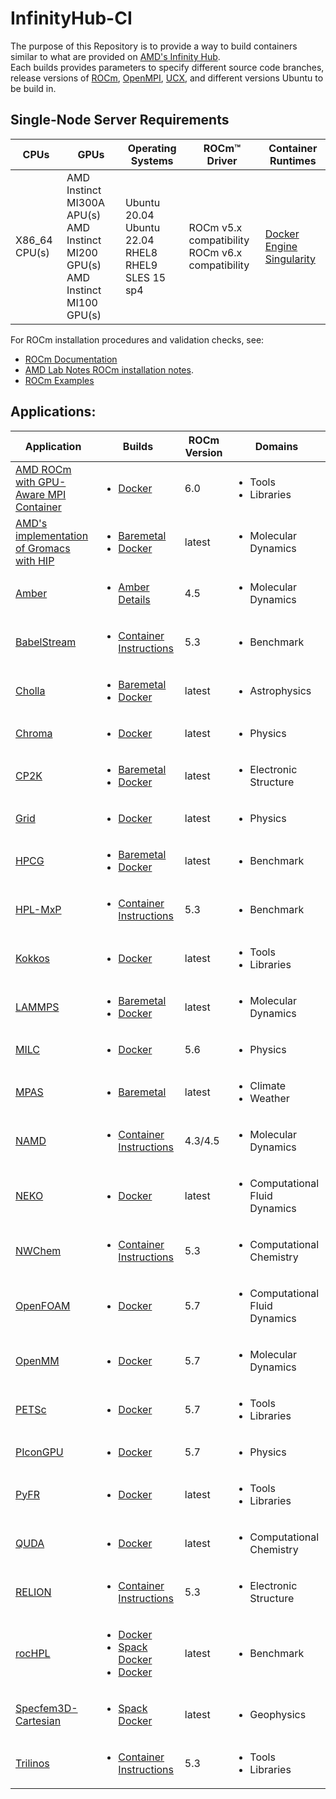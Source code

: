 # InfinityHub-CI

The purpose of this Repository is to provide a way to build containers similar to what are provided on [AMD's Infinity Hub](https://www.amd.com/en/technologies/infinity-hub).  
Each builds provides parameters to specify different source code branches, release versions of [ROCm](https://github.com/RadeonOpenCompute/ROCm), [OpenMPI](https://github.com/open-mpi/ompi), [UCX](https://github.com/openucx/ucx), and different versions Ubuntu to be build in. 

## Single-Node Server Requirements
| CPUs | GPUs | Operating Systems | ROCm™ Driver | Container Runtimes | 
|---- |---- |----------------- |------------ |------------------ | 
| X86_64 CPU(s) | AMD Instinct MI300A APU(s) <br> AMD Instinct MI200 GPU(s) <br>  AMD Instinct MI100 GPU(s) | Ubuntu 20.04 <br> Ubuntu 22.04 <BR> RHEL8 <br> RHEL9 <br> SLES 15 sp4 | ROCm v5.x compatibility <br> ROCm v6.x compatibility |[Docker Engine](https://docs.docker.com/engine/install/) <br> [Singularity](https://sylabs.io/docs/) |

For ROCm installation procedures and validation checks, see:
* [ROCm Documentation](https://rocm.docs.amd.com)
* [AMD Lab Notes ROCm installation notes](https://github.com/amd/amd-lab-notes/tree/release/rocm-installation).
* [ROCm Examples](https://github.com/amd/rocm-examples)

## Applications:
|Application|Builds|ROCm Version|Domains|
|---|---|---|---|
|[AMD ROCm with GPU-Aware MPI Container](/base-gpu-mpi-rocm-docker/)|<ul><li>[Docker](/base-gpu-mpi-rocm-docker/)</li></ul>|6.0|<ul><li>Tools</li><li>Libraries</li></ui>|
|[AMD's implementation of Gromacs with HIP](/gromacs/)|<ul><li>[Baremetal](/gromacs/baremetal/)</li><li>[Docker](/gromacs/docker/)</li></ul>|latest|<ul><li>Molecular Dynamics</li></ul>|
|[Amber](/amber/)|<ul><li>[Amber Details](/amber/)</li></ul>|4.5|<ul><li>Molecular Dynamics</li></ul>|
|[BabelStream](/babelstream/)|<ul><li>[Container Instructions](/babelstream/)|5.3|<ul><li>Benchmark</li></ul>|
|[Cholla](/cholla/)|<ul><li>[Baremetal](/cholla/baremetal/)</li><li>[Docker](/cholla/docker/)</li></ul>|latest|<ul><li>Astrophysics</li></ul>|
|[Chroma](/chroma/)|<ul><li>[Docker](/chroma/docker/)</li></ul>|latest|<ul><li>Physics</li></ul>|
|[CP2K](/cp2k/)|<ul><li>[Baremetal](/cp2k/baremetal/)</li><li>[Docker](/cp2k/docker/)</li></ul>|latest|<ul><li>Electronic Structure</li></ul>|
|[Grid](/grid/)|<ul><li>[Docker](/grid/docker/)</li></ul>|latest|<ul><li>Physics</ul>|
|[HPCG](/hpcg/)|<ul><li>[Baremetal](/hpcg/baremetal/)</li><li>[Docker](/hpcg/docker/)</li></ul>|latest|<ul><li>Benchmark</li></ul>|
|[HPL-MxP](/hpl-mxp/)|<ul><li>[Container Instructions](/hpl-mxp/)</li></ul>|5.3|<ul><li>Benchmark</li></ul>|
|[Kokkos](/kokkos/)|<ul><li>[Docker](/kokkos/docker/)</li></ul>|latest|<ul><li>Tools</li><li>Libraries</li></ul>|
|[LAMMPS](/lammps/)|<ul><li>[Baremetal](/lammps/baremetal/)</li><li>[Docker](/lammps/baremetal/)</li></ul>|latest|<ul><li>Molecular Dynamics</li></ul>|
|[MILC](/milc/)|<ul><li>[Docker](/milc/docker/)</li></ul>|5.6|<ul><li>Physics</li></ul>|
|[MPAS](/mpas/)|<ul><li>[Baremetal](/mpas/)</li></ul>|latest|<ul><li>Climate</li><li>Weather</li></ul>|
|[NAMD](/namd/)|<ul><li>[Container Instructions](/namd/)</li></ul>|4.3/4.5|<ul><li>Molecular Dynamics</li></ul>|
|[NEKO](/neko/)|<ul><li>[Docker](/neko/docker/)</li></ul>|latest|<ul><li>Computational Fluid Dynamics</li></ul>|
|[NWChem](/nwchem/)|<ul><li>[Container Instructions](/nwchem/)</li></ul>|5.3|<ul><li>Computational Chemistry</li></ul>|
|[OpenFOAM](/openfoam/)|<ul><li>[Docker](/openfoam/docker/)</li></ul>|5.7|<ul><li>Computational Fluid Dynamics</li></ul>|
|[OpenMM](/openmm/)|<ul><li>[Docker](/openmm/docker/)</li></ul>|5.7|<ul><li>Molecular Dynamics</li></ul>|
|[PETSc](/petsc/)|<ul><li>[Docker](/petsc/docker/)</li></ul>|5.7|<ul><li>Tools</li><li>Libraries</li></ul>|
|[PIconGPU](/picongpu/)|<ul><li>[Docker](/picongpu/docker/)</li></ul>|5.7|<ul><li>Physics</li></ul>|
|[PyFR](/pyfr/)|<ul><li>[Docker](/pyfr/docker/)</li></ul>|latest|<ul><li>Tools</li><li>Libraries</li></ul>|
|[QUDA](/quda/)|<ul><li>[Docker](/quda/docker/)</li></ul>|latest|<ul><li>Computational Chemistry</li></ul>|
|[RELION](/relion/)|<ul><li>[Container Instructions](/relion/)</li></ul>|5.3|<ul><li>Electronic Structure</li></ul>|
|[rocHPL](/rochpl/)|<ul><li>[Docker](/rochpl/docker/)</li><li>[Spack Docker](/rochpl/docker-spack/)</li><li>[Docker](/rochpl/spack/)</li></ul>|latest|<ul><li>Benchmark</li></ul>|
|[Specfem3D- Cartesian](/specfem3d/)|<ul><li>[Spack Docker](/specfem3d/docker/)</li></ul>|latest|<ul><li>Geophysics</li></ul>|
|[Trilinos](/trilinos/)|<ul><li>[Container Instructions](/trilinos/)</li></ul>|5.3|<ul><li>Tools</li><li>Libraries</li></ul>|
